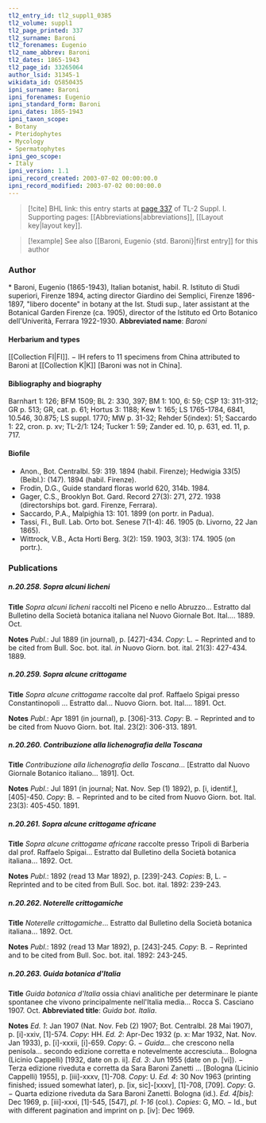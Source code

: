 ```yaml
---
tl2_entry_id: tl2_suppl1_0385
tl2_volume: suppl1
tl2_page_printed: 337
tl2_surname: Baroni
tl2_forenames: Eugenio
tl2_name_abbrev: Baroni
tl2_dates: 1865-1943
tl2_page_id: 33265064
author_lsid: 31345-1
wikidata_id: Q5850435
ipni_surname: Baroni
ipni_forenames: Eugenio
ipni_standard_form: Baroni
ipni_dates: 1865-1943
ipni_taxon_scope: 
- Botany
- Pteridophytes
- Mycology
- Spermatophytes
ipni_geo_scope: 
- Italy
ipni_version: 1.1
ipni_record_created: 2003-07-02 00:00:00.0
ipni_record_modified: 2003-07-02 00:00:00.0
---
```



> [!cite] BHL link: this entry starts at [page 337](https://www.biodiversitylibrary.org/page/33265064) of TL-2 Suppl. I.
> Supporting pages: [[Abbreviations|abbreviations]], [[Layout key|layout key]].

> [!example] See also [[Baroni, Eugenio {std. Baroni}|first entry]] for this author

### Author

\* Baroni, Eugenio (1865-1943), Italian botanist, habil. R. Istituto di Studi superiori, Firenze 1894, acting director Giardino dei Semplici, Firenze 1896-1897, "libero docente" in botany at the Ist. Studi sup., later assistant at the Botanical Garden Firenze (ca. 1905), director of the Istituto ed Orto Botanico dell'Univerità, Ferrara 1922-1930. 
**Abbreviated name**: *Baroni*

#### Herbarium and types

[[Collection FI|FI]]. − IH refers to 11 specimens from China attributed to Baroni at [[Collection K|K]] \[Baroni was not in China\].

#### Bibliography and biography

Barnhart 1: 126; BFM 1509; BL 2: 330, 397; BM 1: 100, 6: 59; CSP 13: 311-312; GR p. 513; GR, cat. p. 61; Hortus 3: 1188; Kew 1: 165; LS 1765-1784, 6841, 10.546, 30.875; LS suppl. 1770; MW p. 31-32; Rehder 5(index): 51; Saccardo 1: 22, cron. p. xv; TL-2/1: 124; Tucker 1: 59; Zander ed. 10, p. 631, ed. 11, p. 717.

#### Biofile

- Anon., Bot. Centralbl. 59: 319. 1894 (habil. Firenze); Hedwigia 33(5) (Beibl.): (147). 1894 (habil. Firenze).
- Frodin, D.G., Guide standard floras world 620, 314b. 1984.
- Gager, C.S., Brooklyn Bot. Gard. Record 27(3): 271, 272. 1938 (directorships bot. gard. Firenze, Ferrara).
- Saccardo, P.A., Malpighia 13: 101. 1899 (on portr. in Padua).
- Tassi, Fl., Bull. Lab. Orto bot. Senese 7(1-4): 46. 1905 (b. Livorno, 22 Jan 1865).
- Wittrock, V.B., Acta Horti Berg. 3(2): 159. 1903, 3(3): 174. 1905 (on portr.).

### Publications

##### n.20.258. Sopra alcuni licheni

**Title**
*Sopra alcuni licheni* raccolti nel Piceno e nello Abruzzo... Estratto dal Bulletino della Società botanica italiana nel Nuovo Giornale Bot. Ital.... 1889. Oct.

**Notes**
*Publ*.: Jul 1889 (in journal), p. \[427\]-434. *Copy*: L. − Reprinted and to be cited from Bull. Soc. bot. ital. *in* Nuovo Giorn. bot. ital. 21(3): 427-434. 1889.

##### n.20.259. Sopra alcune crittogame

**Title**
*Sopra alcune crittogame* raccolte dal prof. Raffaelo Spigai presso Constantinopoli ... Estratto dal... Nuovo Giorn. bot. Ital.... 1891. Oct.

**Notes**
*Publ*.: Apr 1891 (in journal), p. \[306\]-313. *Copy*: B. − Reprinted and to be cited from Nuovo Giorn. bot. Ital. 23(2): 306-313. 1891.

##### n.20.260. Contribuzione alla lichenografia della Toscana

**Title**
*Contribuzione alla lichenografia della Toscana*... \[Estratto dal Nuovo Giornale Botanico italiano... 1891\]. Oct.

**Notes**
*Publ*.: Jul 1891 (in journal; Nat. Nov. Sep (1) 1892), p. \[i, identif.\], \[405\]-450. *Copy*: B. − Reprinted and to be cited from Nuovo Giorn. bot. Ital. 23(3): 405-450. 1891.

##### n.20.261. Sopra alcune crittogame africane

**Title**
*Sopra alcune crittogame africane* raccolte presso Tripoli di Barberia dal prof. Raffaelo Spigai... Estratto dal Bulletino della Società botanica italiana... 1892. Oct.

**Notes**
*Publ*.: 1892 (read 13 Mar 1892), p. \[239\]-243. *Copies*: B, L. − Reprinted and to be cited from Bull. Soc. bot. ital. 1892: 239-243.

##### n.20.262. Noterelle crittogamiche

**Title**
*Noterelle crittogamiche*... Estratto dal Bulletino della Società botanica italiana... 1892. Oct.

**Notes**
*Publ*.: 1892 (read 13 Mar 1892), p. \[243\]-245. *Copy*: B. − Reprinted and to be cited from Bull. Soc. bot. ital. 1892: 243-245.

##### n.20.263. Guida botanica d'Italia

**Title**
*Guida botanica d'Italia* ossia chiavi analitiche per determinare le piante spontanee che vivono principalmente nell'Italia media... Rocca S. Casciano 1907. Oct.
**Abbreviated title**: *Guida bot. Italia*.

**Notes**
*Ed. 1*: Jan 1907 (Nat. Nov. Feb (2) 1907; Bot. Centralbl. 28 Mai 1907), p. \[i\]-xxiv, \[1\]-574.
*Copy*: HH.
*Ed. 2*: Apr-Dec 1932 (p. x: Mar 1932, Nat. Nov. Jan 1933), p. \[i\]-xxxii, \[i\]-659. *Copy*: G. − *Guida*... che crescono nella penisola... secondo edizione corretta e notevelmente accresciuta... Bologna (Licinio Cappelli) \[1932, date on p. ii\].
*Ed. 3*: Jun 1955 (date on p. \[vi\]). − Terza edizione riveduta e corretta da Sara Baroni Zanetti ... \[Bologna (Licinio Cappelli) 1955\], p. \[iii\]-xxxv, \[1\]-708. *Copy*: U.
*Ed. 4*: 30 Nov 1963 (printing finished; issued somewhat later), p. \[ix, sic\]-\[xxxv\], \[1\]-708, \[709\]. *Copy*: G. − Quarta edizione riveduta da Sara Baroni Zanetti. Bologna (id.).
*Ed. 4\[bis\]*: Dec 1969, p. \[iii\]-xxxi, \[1\]-545, \[547\], *pl. 1-16* (col.). *Copies*: G, MO. − Id., but with different pagination and imprint on p. \[iv\]: Dec 1969.


